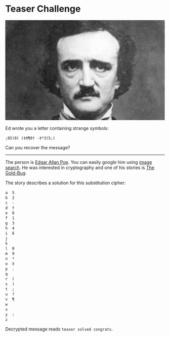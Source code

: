 # Teaser Challenge

![](banner.jpg)

Ed wrote you a letter containing strange symbols:

```
;85)8( )‡0¶8† -‡*3(5;)
```

Can you recover the message?

---

The person is [Edgar Allan Poe](https://en.wikipedia.org/wiki/Edgar_Allan_Poe).
You can easily google him using [image search](https://www.google.cz/imghp).
He was interested in cryptography and one of his stories is [The Gold-Bug](https://en.wikipedia.org/wiki/The_Gold-Bug).

The story describes a solution for this substitution cipher:

```
a  5
b  2
c  -
d  †
e  8
f  1
g  3
h  4
i  6
j
k
l  0
m  9
n  *
o  ‡
p  .
q
r  (
s  )
t  ;
u  ?
v  ¶
w  
x
y  :
z
```

Decrypted message reads `teaser solved congrats`.